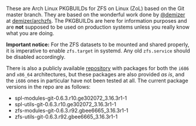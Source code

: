 These are Arch Linux PKGBUILDs for ZFS on Linux (ZoL) based on the Git master branch. They are based on the wonderful work done by [@demizer](https://github.com/demizer) at [demizer/archzfs](https://github.com/demizer/archzfs). The PKGBUILDs are here for information purposes and are **not** supposed to be used on production systems unless you really know what you are doing.

**Important notice:** For the ZFS datasets to be mounted and shared properly, it is imperative to enable `zfs.target` in systemd. Any old `zfs.service` should be disabled accordingly.

There is also a publicly available [repository](http://kerberia.net/archlinux/repo/archzfs-git) with packages for both the `i686` and `x86_64` architectures, but these packages are also provided *as is*, and the `i686` ones in particular have not been tested at all. The current package versions in the repo are as follows:

* spl-modules-git-0.6.3.r10.ge302072_3.16.3r1-1
* spl-utils-git-0.6.3.r10.ge302072_3.16.3r1-1
* zfs-modules-git-0.6.3.r92.gbee6665_3.16.3r1-1
* zfs-utils-git-0.6.3.r92.gbee6665_3.16.3r1-1
